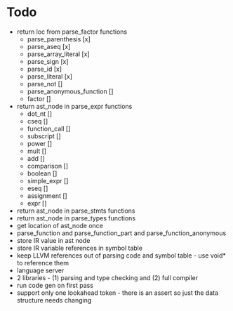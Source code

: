 # Todo
* return loc from parse_factor functions
  * parse_parenthesis [x]
  * parse_aseq [x]
  * parse_array_literal [x]
  * parse_sign [x]
  * parse_id [x]
  * parse_literal [x]
  * parse_not []
  * parse_anonymous_function []
  * factor []
* return ast_node in parse_expr functions
  * dot_nt []
  * cseq []
  * function_call []
  * subscript []
  * power []
  * mult []
  * add []
  * comparison []
  * boolean []
  * simple_expr []
  * eseq []
  * assignment []
  * expr []
* return ast_node in parse_stmts functions
* return ast_node in parse_types functions
* get location of ast_node once
* parse_function and parse_function_part and parse_function_anonymous
* store IR value in ast node
* store IR variable references in symbol table
* keep LLVM references out of parsing code and symbol table - use void* to reference them
* language server
* 2 libraries - (1) parsing and type checking and (2) full compiler
* run code gen on first pass
* support only one lookahead token - there is an assert so just the data structure needs changing